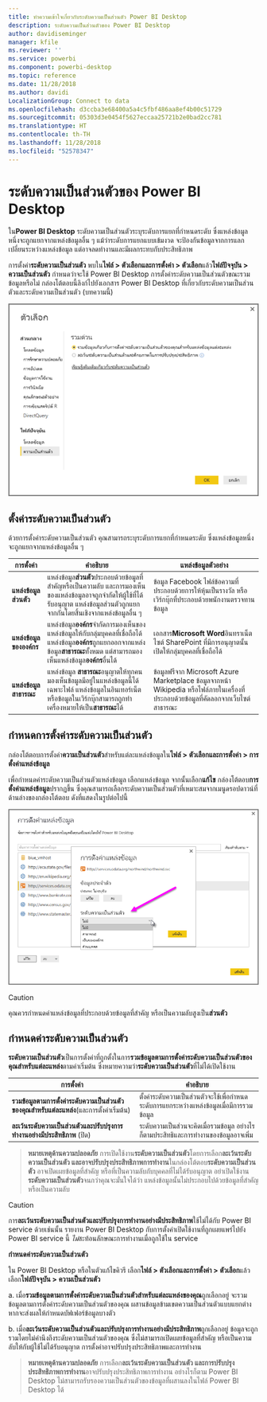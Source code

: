 ```yaml
---
title: ทำความเข้าใจเกี่ยวกับระดับความเป็นส่วนตัว Power BI Desktop
description: ระดับความเป็นส่วนตัวของ Power BI Desktop
author: davidiseminger
manager: kfile
ms.reviewer: ''
ms.service: powerbi
ms.component: powerbi-desktop
ms.topic: reference
ms.date: 11/28/2018
ms.author: davidi
LocalizationGroup: Connect to data
ms.openlocfilehash: d3ccba3e68400a5a4c5fbf486aa8ef4b00c51729
ms.sourcegitcommit: 05303d3e0454f5627eccaa25721b2e0bad2cc781
ms.translationtype: HT
ms.contentlocale: th-TH
ms.lasthandoff: 11/28/2018
ms.locfileid: "52578347"
---
```

# <a name="power-bi-desktop-privacy-levels"></a>ระดับความเป็นส่วนตัวของ Power BI Desktop
ใน**Power BI Desktop** ระดับความเป็นส่วนตัวระบุระดับการแยกที่กำหนดระดับ ซึ่งแหล่งข้อมูลหนึ่งจะถูกแยกจากแหล่งข้อมูลอื่น ๆ แม้ว่าระดับการแยกแบบเข้มงวด จะป้องกันข้อมูลจากการแลกเปลี่ยนระหว่างแหล่งข้อมูล แต่อาจลดทำงานและมีผลกระทบกับประสิทธิภาพ

การตั้งค่า**ระดับความเป็นส่วนตัว** พบใน**ไฟล์ > ตัวเลือกและการตั้งค่า > ตัวเลือก**แล้ว**ไฟล์ปัจจุบัน > ความเป็นส่วนตัว** กำหนดว่าจะใช้ Power BI Desktop การตั้งค่าระดับความเป็นส่วนตัวขณะรวมข้อมูลหรือไม่ กล่องโต้ตอบนี้ลิงก์ไปยังเอกสาร Power BI Desktop ที่เกี่ยวกับระดับความเป็นส่วนตัวและระดับความเป็นส่วนตัว (บทความนี้)

![](media/desktop-privacy-levels/desktop_privacylevels1.png)

## <a name="configure-a-privacy-level"></a>ตั้งค่าระดับความเป็นส่วนตัว
ด้วยการตั้งค่าระดับความเป็นส่วนตัว คุณสามารถระบุระดับการแยกที่กำหนดระดับ ซึ่งแหล่งข้อมูลหนึ่งจะถูกแยกจากแหล่งข้อมูลอื่น ๆ

| การตั้งค่า | คำอธิบาย | แหล่งข้อมูลตัวอย่าง |
| --- | --- | --- |
| **แหล่งข้อมูลส่วนตัว** |แหล่งข้อมูล**ส่วนตัว**ประกอบด้วยข้อมูลที่สำคัญหรือเป็นความลับ และการมองเห็นของแหล่งข้อมูลอาจถูกจำกัดให้ผู้ใช้ที่ได้รับอนุญาต แหล่งข้อมูลส่วนตัวถูกแยกจากกันโดยสิ้นเชิงจากแหล่งข้อมูลอื่น ๆ |ข้อมูล Facebook ไฟล์ข้อความที่ประกอบด้วยการให้หุ้นเป็นรางวัล หรือเวิร์กบุ๊กที่ประกอบด้วยพนักงานตรวจทานข้อมูล |
| **แหล่งข้อมูลขององค์กร** |แหล่งข้อมูล**องค์กร**จำกัดการมองเห็นของแหล่งข้อมูลให้กับกลุ่มบุคคลที่เชื่อถือได้ แหล่งข้อมูล**องค์กร**ถูกแยกออกจากแหล่งข้อมูล**สาธารณะ**ทั้งหมด แต่สามารถมองเห็นแหล่งข้อมูล**องค์กร**อื่นได้ |เอกสาร**Microsoft Word**อินทราเน็ตไซต์ SharePoint ที่มีการอนุญาตนั้นเปิดให้กลุ่มบุคคลที่เชื่อถือได้ |
| **แหล่งข้อมูลสาธารณะ** |แหล่งข้อมูล **สาธารณะ**อนุญาตให้ทุกคนมองเห็นข้อมูลมีอยู่ในแหล่งข้อมูลนี้ได้ เฉพาะไฟล์ แหล่งข้อมูลในอินเทอร์เน็ต หรือข้อมูลในเวิร์กบุ๊กสามารถถูกทำเครื่องหมายให้เป็น**สาธารณะ**ได้ |ข้อมูลฟรีจาก Microsoft Azure Marketplace ข้อมูลจากหน้า Wikipedia หรือไฟล์ภายในเครื่องที่ประกอบด้วยข้อมูลที่คัดลอกจากเว็บไซต์สาธารณะ |

## <a name="configure-privacy-level-settings"></a>กำหนดการตั้งค่าระดับความเป็นส่วนตัว
กล่องโต้ตอบการตั้งค่า**ความเป็นส่วนตัว**สำหรับแต่ละแหล่งข้อมูลใน**ไฟล์ > ตัวเลือกและการตั้งค่า > การตั้งค่าแหล่งข้อมูล**

เพื่อกำหนดค่าระดับความเป็นส่วนตัวแหล่งข้อมูล เลือกแหล่งข้อมูล จากนั้นเลือก**แก้ไข** กล่องโต้ตอบ**การตั้งค่าแหล่งข้อมูล**ปรากฏขึ้น ซึ่งคุณสามารถเลือกระดับความเป็นส่วนตัวที่เหมาะสมจากเมนูดรอปดาวน์ที่ด้านล่างของกล่องโต้ตอบ ดังที่แสดงในรูปต่อไปนี้

![](media/desktop-privacy-levels/desktop_privacylevels2.png)

> [!CAUTION]
> คุณควรกำหนดค่าแหล่งข้อมูลที่ประกอบด้วยข้อมูลที่สำคัญ หรือเป็นความลับสูงเป็น**ส่วนตัว**
> 

## <a name="configure-privacy-levels"></a>กำหนดค่าระดับความเป็นส่วนตัว
**ระดับความเป็นส่วนตัว**เป็นการตั้งค่าที่ถูกตั้งในการ**รวมข้อมูลตามการตั้งค่าระดับความเป็นส่วนตัวของคุณสำหรับแต่ละแหล่ง**ตามค่าเริ่มต้น ซึ่งหมายความว่า**ระดับความเป็นส่วนตัว**ที่ไม่ได้เปิดใช้งาน

| การตั้งค่า | คำอธิบาย |
| --- | --- |
| **รวมข้อมูลตามการตั้งค่าระดับความเป็นส่วนตัวของคุณสำหรับแต่ละแหล่ง**(และการตั้งค่าเริ่มต้น) |ตั้งค่าระดับความเป็นส่วนตัวจะใช้เพื่อกำหนดระดับการแยกระหว่างแหล่งข้อมูลเมื่อมีการรวมข้อมูล |
| **ละเว้นระดับความเป็นส่วนตัวและปรับปรุงการทำงานอย่างมีประสิทธิภาพ** (ปิด) |ระดับความเป็นส่วนจะคิดเมื่อรวมข้อมูล อย่างไรก็ตามประสิทธิและการทำงานของข้อมูลอาจเพิ่ม |

> **หมายเหตุด้านความปลอดภัย** การเปิดใช้งาน**ระดับความเป็นส่วนตัว**โดยการเลือก**ละเว้นระดับความเป็นส่วนตัว และอาจปรับปรุงประสิทธิภาพการทำงาน**ในกล่องโต้ตอบ**ระดับความเป็นส่วนตัว** อาจเปิดเผยข้อมูลที่สำคัญ หรือที่เป็นความลับกับบุคคลที่ไม่ได้รับอนุญาต อย่าเปิดใช้งาน**ระดับความเป็นส่วนตัว**จนกว่าคุณจะมั่นใจได้ว่า แหล่งข้อมูลนั้นไม่ประกอบไปด้วยข้อมูลที่สำคัญหรือเป็นความลับ
> 
> 

> [!CAUTION]
> การ**ละเว้นระดับความเป็นส่วนตัวและปรับปรุงการทำงานอย่างมีประสิทธิภาพ**ใช้ไม่ได้กับ Power BI service ด้วยเช่นนั้น รายงาน Power BI Desktop กับการตั้งค่าเปิดใช้งานที่ถูกเผยแพร่ไปยัง Power BI service นี้ *ไม่*สะท้อนลักษณะการทำงานเมื่อถูกใช้ใน service
> 

**กำหนดค่าระดับความเป็นส่วนตัว**

ใน Power BI Desktop หรือในตัวแก้ไขคิวรี เลือก**ไฟล์ > ตัวเลือกและการตั้งค่า > ตัวเลือก**แล้วเลือก**ไฟล์ปัจจุบัน > ความเป็นส่วนตัว**

a. เมื่อ**รวมข้อมูลตามการตั้งค่าระดับความเป็นส่วนตัวสำหรับแต่ละแหล่งของคุณ**ถูกเลือกอยู่ จะรวมข้อมูลตามการตั้งค่าระดับความเป็นส่วนตัวของคุณ ผสานข้อมูลข้ามเขตความเป็นส่วนตัวแบบแยกต่างหากจะส่งผลให้กำหนดบัฟเฟอร์ข้อมูลบางตัว

b. เมื่อ**ละเว้นระดับความเป็นส่วนตัวและปรับปรุงการทำงานอย่างมีประสิทธิภาพ**ถูกเลือกอยู่ ข้อมูลจะถูกรวมโดยไม่คำนึงถึงระดับความเป็นส่วนตัวของคุณ ซึ่งไม่สามารถเปิดเผยข้อมูลที่สำคัญ หรือเป็นความลับให้กับผู้ใช้ไม่ได้รับอนุญาต การตั้งค่าอาจปรับปรุงประสิทธิภาพและการทำงาน

> **หมายเหตุด้านความปลอดภัย** การเลือก**ละเว้นระดับความเป็นส่วนตัว และการปรับปรุงประสิทธิภาพการทำงาน**อาจปรับปรุงประสิทธิภาพการทำงาน อย่างไรก็ตาม Power BI Desktop ไม่สามารถรับรองความเป็นส่วนตัวของข้อมูลที่ผสานลงในไฟล์ Power BI Desktop ได้
> 
> 

